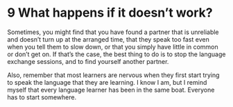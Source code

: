 # 9 What happens if it doesn’t work? 


Sometimes, you might find that you have found a partner that is unreliable and doesn’t turn up at the arranged time, that they speak too fast even when you tell them to slow down, or that you simply have little in common or don’t get on. If that’s the case, the best thing to do is to stop the language exchange sessions, and to find yourself another partner.

Also, remember that most learners are nervous when they first start trying to speak the language that they are learning. I know I am, but I remind myself that every language learner has been in the same boat. Everyone has to start somewhere.


